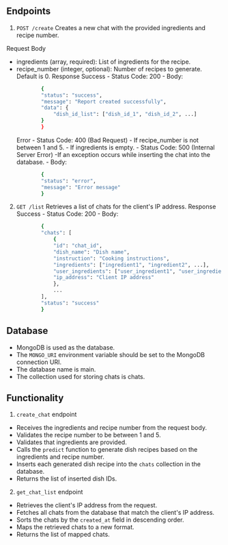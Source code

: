 
## Endpoints

1. `POST /create`
Creates a new chat with the provided ingredients and recipe number.

Request Body
- ingredients (array, required): List of ingredients for the recipe.
- recipe_number (integer, optional): Number of recipes to generate. Default is 0.
    Response
    Success
        - Status Code: 200
        - Body:
    ```bash
            {
            "status": "success",
            "message": "Report created successfully",
            "data": {
                "dish_id_list": ["dish_id_1", "dish_id_2", ...]
            }
            }
    ```
    Error
        - Status Code: 400 (Bad Request)
            - If recipe_number is not between 1 and 5.
            - If ingredients is empty.
        - Status Code: 500 (Internal Server Error)
            -If an exception occurs while inserting the chat into the database.
        - Body:
    ```bash
            {
            "status": "error",
            "message": "Error message"
            }
    ```

2. `GET /list`
Retrieves a list of chats for the client's IP address.
    Response
    Success
        - Status Code: 200
        - Body:
    ```bash
            {
            "chats": [
                {
                "id": "chat_id",
                "dish_name": "Dish name",
                "instruction": "Cooking instructions",
                "ingredients": ["ingredient1", "ingredient2", ...],
                "user_ingredients": ["user_ingredient1", "user_ingredient2", ...],
                "ip_address": "Client IP address"
                },
                ...
            ],
            "status": "success"
            }
    ```
## Database
- MongoDB is used as the database.
- The `MONGO_URI` environment variable should be set to the MongoDB connection URI.
- The database name is main.
- The collection used for storing chats is chats.

## Functionality
1. `create_chat` endpoint
- Receives the ingredients and recipe number from the request body.
- Validates the recipe number to be between 1 and 5.
- Validates that ingredients are provided.
- Calls the `predict` function to generate dish recipes based on the ingredients and recipe number.
- Inserts each generated dish recipe into the `chats` collection in the database.
- Returns the list of inserted dish IDs.

2. `get_chat_list` endpoint
- Retrieves the client's IP address from the request.
- Fetches all chats from the database that match the client's IP address.
- Sorts the chats by the `created_at` field in descending order.
- Maps the retrieved chats to a new format.
- Returns the list of mapped chats.